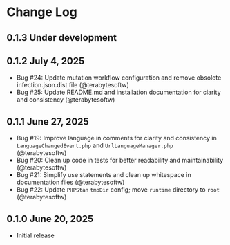 # Change Log

## 0.1.3 Under development

## 0.1.2 July 4, 2025

- Bug #24: Update mutation workflow configuration and remove obsolete infection.json.dist file (@terabytesoftw)
- Bug #25: Update README.md and installation documentation for clarity and consistency (@terabytesoftw)

## 0.1.1 June 27, 2025

- Bug #19: Improve language in comments for clarity and consistency in `LanguageChangedEvent.php` and `UrlLanguageManager.php` (@terabytesoftw)
- Bug #20: Clean up code in tests for better readability and maintainability (@terabytesoftw)
- Bug #21: Simplify use statements and clean up whitespace in documentation files (@terabytesoftw)
- Bug #22: Update `PHPStan` `tmpDir` config; move `runtime` directory to `root` (@terabytesoftw)

## 0.1.0 June 20, 2025

- Initial release
